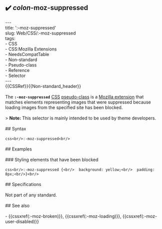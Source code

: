 ## ✔️ _colon_-moz-suppressed 
 ---<br/>title: ':-moz-suppressed'<br/>slug: Web/CSS/:-moz-suppressed<br/>tags:<br/>  - CSS<br/>  - CSS:Mozilla Extensions<br/>  - NeedsCompatTable<br/>  - Non-standard<br/>  - Pseudo-class<br/>  - Reference<br/>  - Selector<br/>---<br/>{{CSSRef}}{{Non-standard_header}}<br/><br/>The **`:-moz-suppressed`** [CSS](/en-US/docs/Web/CSS) [pseudo-class](/en-US/docs/Web/CSS/Pseudo-classes) is a [Mozilla extension](/en-US/docs/Web/CSS/Mozilla_Extensions) that matches elements representing images that were suppressed because loading images from the specified site has been blocked.<br/><br/>> **Note:** This selector is mainly intended to be used by theme developers.<br/><br/>## Syntax<br/><br/>```css<br/>:-moz-suppressed<br/>```<br/><br/>## Examples<br/><br/>### Styling elements that have been blocked<br/><br/>```css<br/>:-moz-suppressed {<br/>  background: yellow;<br/>  padding: 8px;<br/>}<br/>```<br/><br/>## Specifications<br/><br/>Not part of any standard.<br/><br/>## See also<br/><br/>- {{cssxref(:-moz-broken)}}, {{cssxref(:-moz-loading)}}, {{cssxref(:-moz-user-disabled)}}<br/>